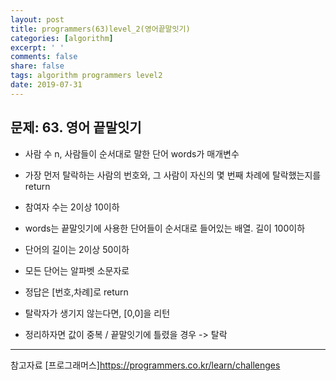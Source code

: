 ```yaml
---
layout: post
title: programmers(63)level_2(영어끝말잇기)
categories: [algorithm]
excerpt: ' '
comments: false
share: false
tags: algorithm programmers level2
date: 2019-07-31
---
```


## 문제: 63. 영어 끝말잇기

- 사람 수 n, 사람들이 순서대로 말한 단어 words가 매개변수
- 가장 먼저 탈락하는 사람의 번호와, 그 사람이 자신의 몇 번째 차례에 탈락했는지를 return

- 참여자 수는 2이상 10이하
- words는 끝말잇기에 사용한 단어들이 순서대로 들어있는 배열. 길이 100이하
- 단어의 길이는 2이상 50이하
- 모든 단어는 알파벳 소문자로
- 정답은 [번호,차례]로 return
- 탈락자가 생기지 않는다면, [0,0]을 리턴

- 정리하자면 값이 중복 / 끝말잇기에 틀렸을 경우 -> 탈락

---

참고자료
[프로그래머스]<https://programmers.co.kr/learn/challenges>
